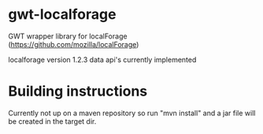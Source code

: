 gwt-localforage
===============

GWT wrapper library for localForage (https://github.com/mozilla/localForage)

localforage version 1.2.3 data api's currently implemented

Building instructions
=====================
Currently not up on a maven repository so run "mvn install" and a jar file will be created in the target dir.